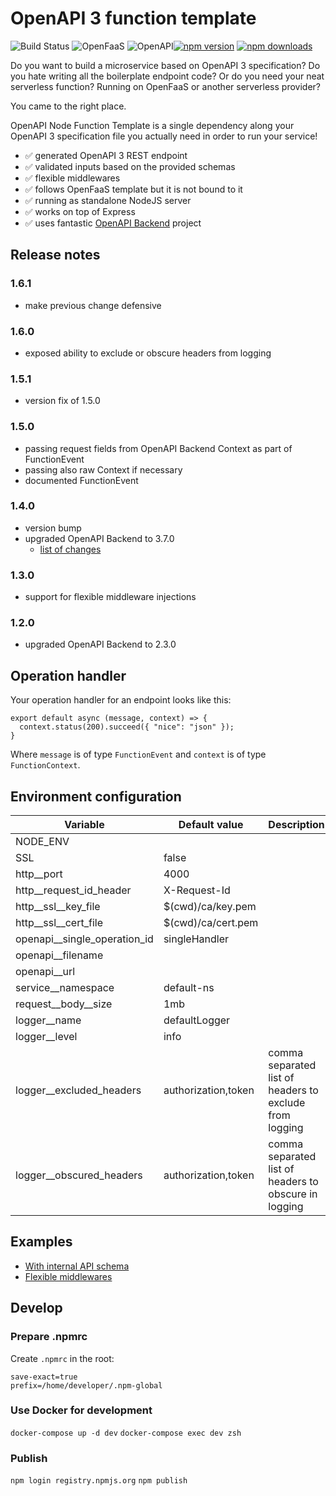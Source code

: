 # OpenAPI 3 function template

![Build Status](https://travis-ci.org/seges/openapi-node-function-template.svg?branch=develop) ![OpenFaaS](https://img.shields.io/badge/openfaas-serverless-blue.svg) ![OpenAPI](https://img.shields.io/badge/openfaas-serverless-blue.svg)[![npm version](https://img.shields.io/npm/v/openapi-node-function-template.svg)](https://www.npmjs.com/package/openapi-node-function-template)
[![npm downloads](https://img.shields.io/npm/dw/openapi-node-function-template)](https://www.npmjs.com/package/openapi-node-function-template)

Do you want to build a microservice based on OpenAPI 3 specification? Do you hate writing all the boilerplate endpoint code? Or do you need your neat serverless function? Running on OpenFaaS or another serverless provider?

You came to the right place.

OpenAPI Node Function Template is a single dependency along your OpenAPI 3 specification file you actually need in order to run your service!

- :white_check_mark: generated OpenAPI 3 REST endpoint
- :white_check_mark: validated inputs based on the provided schemas
- :white_check_mark: flexible middlewares
- :white_check_mark: follows OpenFaaS template but it is not bound to it
- :white_check_mark: running as standalone NodeJS server
- :white_check_mark: works on top of Express
- :white_check_mark: uses fantastic [OpenAPI Backend](https://github.com/anttiviljami/openapi-backend) project

## Release notes

### 1.6.1

* make previous change defensive

### 1.6.0

* exposed ability to exclude or obscure headers from logging

### 1.5.1

* version fix of 1.5.0

### 1.5.0

* passing request fields from OpenAPI Backend Context as part of FunctionEvent
* passing also raw Context if necessary
* documented FunctionEvent

### 1.4.0

* version bump
* upgraded OpenAPI Backend to 3.7.0
  * [list of changes](https://github.com/anttiviljami/openapi-backend/compare/2.3.0...3.7.0)

### 1.3.0

* support for flexible middleware injections

### 1.2.0

* upgraded OpenAPI Backend to 2.3.0

## Operation handler

Your operation handler for an endpoint looks like this:

```
export default async (message, context) => {
  context.status(200).succeed({ "nice": "json" });
}
```

Where `message` is of type `FunctionEvent` and `context` is of type `FunctionContext`.

## Environment configuration

| Variable                      | Default value       | Description                                             |
|-------------------------------|---------------------|---------------------------------------------------------|
| NODE_ENV                      |                     |                                                         |
| SSL                           | false               |                                                         |
| http__port                    | 4000                |                                                         |
| http__request_id_header       | X-Request-Id        |                                                         |
| http__ssl__key_file           | $(cwd)/ca/key.pem   |                                                         |
| http__ssl__cert_file          | $(cwd)/ca/cert.pem  |                                                         |
| openapi__single_operation_id  | singleHandler       |                                                         |
| openapi__filename             |                     |                                                         |
| openapi__url                  |                     |                                                         |
| service__namespace            | default-ns          |                                                         |
| request__body__size           | 1mb                 |                                                         |
| logger__name                  | defaultLogger       |                                                         |
| logger__level                 | info                |                                                         |
| logger__excluded_headers      | authorization,token | comma separated list of headers to exclude from logging | 
| logger__obscured_headers      | authorization,token | comma separated list of headers to obscure in logging   |

## Examples

* [With internal API schema](./docs/internal-schema.md)
* [Flexible middlewares](./docs/flexible-middlewares.md)

## Develop

### Prepare .npmrc

Create `.npmrc` in the root:

```
save-exact=true
prefix=/home/developer/.npm-global
```

### Use Docker for development

`docker-compose up -d dev`
`docker-compose exec dev zsh`

### Publish

`npm login registry.npmjs.org`
`npm publish`

